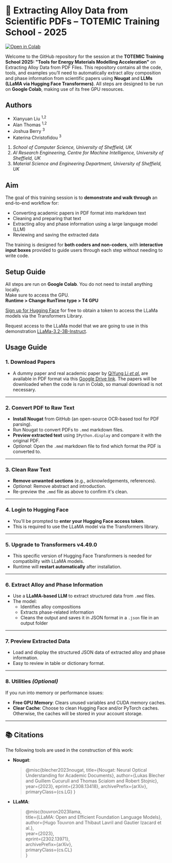 #  🧪 Extracting Alloy Data from Scientific PDFs – TOTEMIC Training School - 2025

[![Open in Colab](https://colab.research.google.com/assets/colab-badge.svg)](https://colab.research.google.com/github/xianyuanliu/alloy-property-extraction-demo/blob/main/NLP_for_Materials.ipynb)

Welcome to the GitHub repository for the session at the **TOTEMIC Training School 2025: "Tools for Energy Materials Modelling Acceleration"** on Extracting Alloy Data from PDF Files. This repository contains all the code, tools, and examples you’ll need to automatically extract alloy composition and phase information from scientific papers using **Nougat** and **LLMs (LLaMA via Hugging Face Transformers)**. All steps are designed to be run on **Google Colab**, making use of its free GPU resources.



## Authors 

- Xianyuan Liu <sup>1,2</sup>
- Alan Thomas <sup>1,2</sup>
- Joshua Berry <sup>3</sup>
- Katerina Christofidou <sup>3</sup>

1. _School of Computer Science, University of Sheffield, UK_
2. _AI Research Engineering, Centre for Machine Intelligence, University of Sheffield, UK_
3. _Material Science and Engineering Department, University of Sheffield, UK_



## Aim

The goal of this training session is to **demonstrate and walk through** an end-to-end workflow for:
- Converting academic papers in PDF format into markdown text
- Cleaning and preparing that text
- Extracting alloy and phase information using a large language model (LLM)
- Reviewing and saving the extracted data

The training is designed for **both coders and non-coders**, with **interactive input boxes** provided to guide users through each step without needing to write code.



## Setup Guide

All steps are run on **Google Colab**. You do not need to install anything locally. <br />
Make sure to access the GPU. <br />
**Runtime > Change RunTime type > T4 GPU** 

[Sign up for Hugging Face](https://huggingface.co/join) for free to obtain a token to access the LLaMa models via the Transformers Library.

Request access to the LLaMa model that we are going to use in this demonstration [LLaMa-3.2-3B-Instruct](https://huggingface.co/meta-llama/Llama-3.2-3B-Instruct).

## Usage Guide

### 1. Download Papers

- A dummy paper and real academic paper by [QiYung Li _et al._](https://doi.org/10.3390/ma12030533) are available in PDF format via this [Google Drive link](https://drive.google.com/uc?id=1DvejY9En4cZlMlCs3Wgwspmjwmd8a902).
The papers will be downloaded when the code is run in Colab, so manual download is not necessary.
---

### 2. Convert PDF to Raw Text
- **Install Nougat** from GitHub (an open-source OCR-based tool for PDF parsing).
- Run Nougat to convert PDFs to `.mmd` markdown files.
- **Preview extracted text** using `IPython.display` and compare it with the original PDF.
- _Optional_: Open the `.mmd` markdown file to find which format the PDF is converted to.

---

### 3. Clean Raw Text
- **Remove unwanted sections** (e.g., acknowledgements, references).
- _Optional_: Remove abstract and introduction.
- Re-preview the `.mmd` file as above to confirm it's clean.

---

### 4. Login to Hugging Face
- You'll be prompted to **enter your Hugging Face access token**.
- This is required to use the LLaMA model via the Transformers library.

---

### 5. Upgrade to Transformers v4.49.0
- This specific version of Hugging Face Transformers is needed for compatibility with LLaMA models.
- Runtime will **restart automatically** after installation.

---

### 6. Extract Alloy and Phase Information
- Use a **LLaMA-based LLM** to extract structured data from `.mmd` files.
- The model:
  - Identifies alloy compositions
  - Extracts phase-related information
  - Cleans the output and saves it in JSON format in a `.json` file in an output folder

---

### 7. Preview Extracted Data
- Load and display the structured JSON data of extracted alloy and phase information.
- Easy to review in table or dictionary format.

---

### 8. Utilities _(Optional)_
If you run into memory or performance issues:
- **Free GPU Memory**: Clears unused variables and CUDA memory caches.
- **Clear Cache**: Choose to clean Hugging Face and/or PyTorch caches. Otherwise, the caches will be stored in your account storage.

---

## 📚 Citations

The following tools are used in the construction of this work:

- **Nougat**: 
  > @misc{blecher2023nougat,
  > title={Nougat: Neural Optical Understanding for Academic Documents},
  > author={Lukas Blecher and Guillem Cucurull and Thomas Scialom and Robert Stojnic},
  > year={2023},
  > eprint={2308.13418},
  > archivePrefix={arXiv},
  > primaryClass={cs.LG}
  > }

- **LLaMA**:
  > @misc{touvron2023llama,  
  > title={LLaMA: Open and Efficient Foundation Language Models},  
  > author={Hugo Touvron and Thibaut Lavril and Gautier Izacard et al.},  
  > year={2023},  
  > eprint={2302.13971},  
  > archivePrefix={arXiv},  
  > primaryClass={cs.CL}  
  > }


